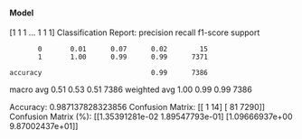 #### Model
[1 1 1 ... 1 1 1]
Classification Report:
              precision    recall  f1-score   support

           0       0.01      0.07      0.02        15
           1       1.00      0.99      0.99      7371

    accuracy                           0.99      7386
   macro avg       0.51      0.53      0.51      7386
weighted avg       1.00      0.99      0.99      7386

Accuracy: 0.987137828323856
Confusion Matrix:
[[   1   14]
 [  81 7290]]
Confusion Matrix (%):
[[1.35391281e-02 1.89547793e-01]
 [1.09666937e+00 9.87002437e+01]]
